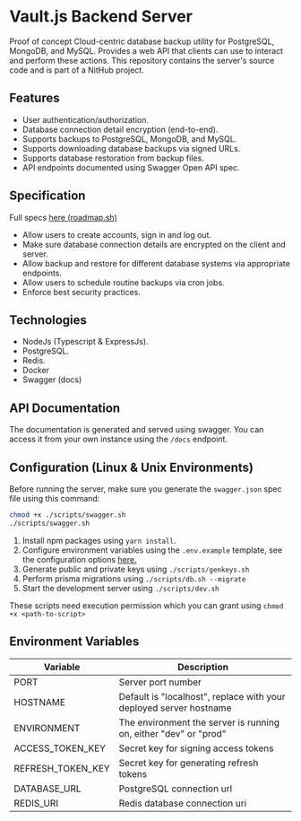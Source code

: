 # Vault.js Backend Server

Proof of concept Cloud-centric database backup utility for PostgreSQL, MongoDB, and MySQL. Provides a web API that clients can use to interact and perform these actions.
This repository contains the server's source code and is part of a NitHub project.

## Features

- User authentication/authorization.
- Database connection detail encryption (end-to-end).
- Supports backups to PostgreSQL, MongoDB, and MySQL.
- Supports downloading database backups via signed URLs.
- Supports database restoration from backup files.
- API endpoints documented using Swagger Open API spec.

## Specification

Full specs [here (roadmap.sh)](https://roadmap.sh/projects/database-backup-utility)

- Allow users to create accounts, sign in and log out.
- Make sure database connection details are encrypted on the client and server.
- Allow backup and restore for different database systems via appropriate endpoints.
- Allow users to schedule routine backups via cron jobs.
- Enforce best security practices.

## Technologies

- NodeJs (Typescript & ExpressJs).
- PostgreSQL.
- Redis.
- Docker
- Swagger (docs)

## API Documentation

The documentation is generated and served using swagger. You can access it from your own instance using the `/docs` endpoint.

## Configuration (Linux & Unix Environments)

Before running the server, make sure you generate the `swagger.json` spec file using this command:

```sh
chmod +x ./scripts/swagger.sh
./scripts/swagger.sh
```

1. Install npm packages using `yarn install`.
2. Configure environment variables using the `.env.example` template, see the configuration options [here.](#environment-variables)
3. Generate public and private keys using `./scripts/genkeys.sh`
4. Perform prisma migrations using `./scripts/db.sh --migrate`
5. Start the development server using `./scripts/dev.sh`

These scripts need execution permission which you can grant using `chmod +x <path-to-script>`

## Environment Variables

| Variable | Description |
| -------- | ----------- |
| PORT     | Server port number |
| HOSTNAME | Default is "localhost", replace with your deployed server hostname |
| ENVIRONMENT | The environment the server is running on, either "dev" or "prod" |
| ACCESS_TOKEN_KEY | Secret key for signing access tokens |
| REFRESH_TOKEN_KEY | Secret key for generating refresh tokens |
| DATABASE_URL | PostgreSQL connection url |
| REDIS_URI | Redis database connection uri |
